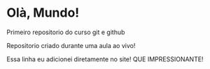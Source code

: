 # Olà, Mundo!
 Primeiro repositorio do curso git e github

Repositorio criado durante uma aula ao vivo!

Essa linha eu adicionei diretamente no site! QUE IMPRESSIONANTE!
